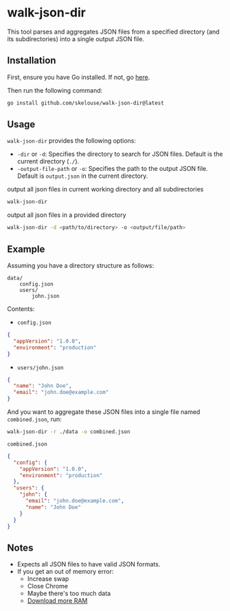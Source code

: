 # walk-json-dir

This tool parses and aggregates JSON files from a specified directory (and its subdirectories) into a single output JSON file.

## Installation

First, ensure you have Go installed. If not, go [here](https://golang.org/dl/).

Then run the following command:

```sh
go install github.com/skelouse/walk-json-dir@latest
```

## Usage

`walk-json-dir` provides the following options:

- `-dir` or `-d`: Specifies the directory to search for JSON files. Default is the current directory (`./`).
- `-output-file-path` or `-o`: Specifies the path to the output JSON file. Default is `output.json` in the current directory.


output all json files in current working directory and all subdirectories
```sh
walk-json-dir
```

output all json files in a provided directory
```sh
walk-json-dir -d <path/to/directory> -o <output/file/path>
```

## Example

Assuming you have a directory structure as follows:

```
data/
    config.json
    users/
        john.json
```

Contents:

- `config.json`

```json
{
  "appVersion": "1.0.0",
  "environment": "production"
}
```

- `users/john.json`

```json
{
  "name": "John Doe",
  "email": "john.doe@example.com"
}
```

And you want to aggregate these JSON files into a single file named `combined.json`, run:

```sh
walk-json-dir -r ./data -o combined.json
```

`combined.json`

```json
{
  "config": {
    "appVersion": "1.0.0",
    "environment": "production"
  },
  "users": {
    "john": {
      "email": "john.doe@example.com",
      "name": "John Doe"
    }
  }
}
```

## Notes

- Expects all JSON files to have valid JSON formats.
- If you get an out of memory error:
  - Increase swap
  - Close Chrome
  - Maybe there's too much data
  - [Download more RAM](https://downloadmoreram.com/)
